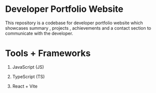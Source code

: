 # Developer Portfolio Website

This repository is a codebase for developer portfolio website which showcases summary , projects , achievements and a contact section to communicate with the developer.

# Tools + Frameworks

1. JavaScript (JS)

2. TypeScript (TS)

3. React + Vite
